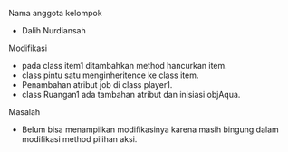 Nama anggota kelompok
- Dalih Nurdiansah

Modifikasi
- pada class item1 ditambahkan method hancurkan item.
- class pintu satu menginheritence ke class item.
- Penambahan atribut job di class player1.
- class Ruangan1 ada tambahan atribut dan inisiasi objAqua.

Masalah
- Belum bisa menampilkan modifikasinya karena masih bingung 
  dalam modifikasi method pilihan aksi.